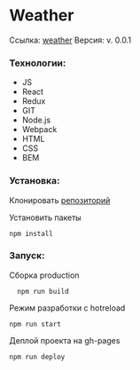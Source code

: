 # Weather

Ссылка: [weather](https://InInferno.github.io/weather-react-redux/ "Виджет погоды")
Версия: v. 0.0.1

### Технологии: 
- JS 
- React
- Redux
- GIT
- Node.js
- Webpack
- HTML
- CSS
- BEM

### Установка:

Клонировать [репозиторий](https://github.com/InInferno/weather-react-redux.git)

Установить пакеты

    npm install

### Запуск:

Сборка production

      npm run build
      
Режим разработки с hotreload

    npm run start

Деплой проекта на gh-pages

    npm run deploy
